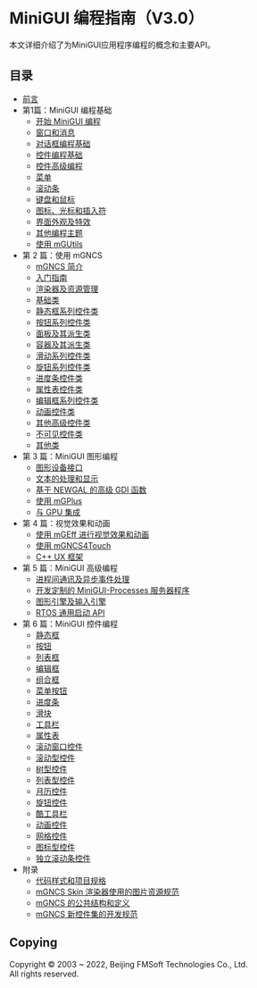 # MiniGUI 编程指南（V3.0）

本文详细介绍了为MiniGUI应用程序编程的概念和主要API。

## 目录

- [前言](MiniGUIProgGuidePreface-zh.md)
- 第1篇：MiniGUI 编程基础
   - [开始 MiniGUI 编程](MiniGUIProgGuidePart1Chapter01-zh.md)
   - [窗口和消息](MiniGUIProgGuidePart1Chapter02-zh.md)
   - [对话框编程基础](MiniGUIProgGuidePart1Chapter03-zh.md)
   - [控件编程基础](MiniGUIProgGuidePart1Chapter04-zh.md)
   - [控件高级编程](MiniGUIProgGuidePart1Chapter05-zh.md)
   - [菜单](MiniGUIProgGuidePart1Chapter06-zh.md)
   - [滚动条](MiniGUIProgGuidePart1Chapter07-zh.md)
   - [键盘和鼠标](MiniGUIProgGuidePart1Chapter08-zh.md)
   - [图标、光标和插入符](MiniGUIProgGuidePart1Chapter09-zh.md)
   - [界面外观及特效](MiniGUIProgGuidePart1Chapter10-zh.md)
   - [其他编程主题](MiniGUIProgGuidePart1Chapter11-zh.md)
   - [使用 mGUtils](MiniGUIProgGuidePart1Chapter12-zh.md)
- 第 2 篇：使用 mGNCS
   - [mGNCS 简介](MiniGUIProgGuidePart2Chapter01-zh.md)
   - [入门指南](MiniGUIProgGuidePart2Chapter02-zh.md)
   - [渲染器及资源管理](MiniGUIProgGuidePart2Chapter03-zh.md)
   - [基础类](MiniGUIProgGuidePart2Chapter04-zh.md)
   - [静态框系列控件类](MiniGUIProgGuidePart2Chapter05-zh.md)
   - [按钮系列控件类](MiniGUIProgGuidePart2Chapter06-zh.md)
   - [面板及其派生类](MiniGUIProgGuidePart2Chapter07-zh.md)
   - [容器及其派生类](MiniGUIProgGuidePart2Chapter08-zh.md)
   - [滑动系列控件类](MiniGUIProgGuidePart2Chapter09-zh.md)
   - [旋钮系列控件类](MiniGUIProgGuidePart2Chapter10-zh.md)
   - [进度条控件类](MiniGUIProgGuidePart2Chapter11-zh.md)
   - [属性表控件类](MiniGUIProgGuidePart2Chapter12-zh.md)
   - [编辑框系列控件类](MiniGUIProgGuidePart2Chapter13-zh.md)
   - [动画控件类](MiniGUIProgGuidePart2Chapter14-zh.md)
   - [其他高级控件类](MiniGUIProgGuidePart2Chapter15-zh.md)
   - [不可见控件类](MiniGUIProgGuidePart2Chapter16-zh.md)
   - [其他类](MiniGUIProgGuidePart2Chapter17-zh.md)
- 第 3 篇：MiniGUI 图形编程   
   - [图形设备接口](MiniGUIProgGuidePart3Chapter01-zh.md)
   - [文本的处理和显示](MiniGUIProgGuidePart3Chapter02-zh.md)
   - [基于 NEWGAL 的高级 GDI 函数](MiniGUIProgGuidePart3Chapter03-zh.md)
   - [使用 mGPlus](MiniGUIProgGuidePart3Chapter04-zh.md)
   - [与 GPU 集成](MiniGUIProgGuidePart3Chapter05-zh.md)
- 第 4 篇：视觉效果和动画
   - [使用 mGEff 进行视觉效果和动画](MiniGUIProgGuidePart4Chapter01-zh.md)
   - [使用 mGNCS4Touch](MiniGUIProgGuidePart4Chapter02-zh.md)
   - [C++ UX 框架](MiniGUIProgGuidePart3Chapter03-zh.md)
- 第 5 篇：MiniGUI 高级编程
   - [进程间通讯及异步事件处理](MiniGUIProgGuidePart5Chapter01-zh.md)
   - [开发定制的 MiniGUI-Processes 服务器程序](MiniGUIProgGuidePart5Chapter02-zh.md)
   - [图形引擎及输入引擎](MiniGUIProgGuidePart5Chapter03-zh.md)
   - [RTOS 通用启动 API](MiniGUIProgGuidePart5Chapter04-zh.md)
- 第 6 篇：MiniGUI 控件编程
   - [静态框](MiniGUIProgGuidePart6Chapter01-zh.md)
   - [按钮](MiniGUIProgGuidePart6Chapter02-zh.md)
   - [列表框](MiniGUIProgGuidePart6Chapter03-zh.md)
   - [编辑框](MiniGUIProgGuidePart6Chapter04-zh.md)
   - [组合框](MiniGUIProgGuidePart6Chapter05-zh.md)
   - [菜单按钮](MiniGUIProgGuidePart6Chapter06-zh.md)
   - [进度条](MiniGUIProgGuidePart6Chapter07-zh.md)
   - [滑块](MiniGUIProgGuidePart6Chapter08-zh.md)
   - [工具栏](MiniGUIProgGuidePart6Chapter09-zh.md)
   - [属性表](MiniGUIProgGuidePart6Chapter10-zh.md)
   - [滚动窗口控件](MiniGUIProgGuidePart6Chapter11-zh.md)
   - [滚动型控件](MiniGUIProgGuidePart6Chapter12-zh.md)
   - [树型控件](MiniGUIProgGuidePart6Chapter13-zh.md)
   - [列表型控件](MiniGUIProgGuidePart6Chapter14-zh.md)
   - [月历控件](MiniGUIProgGuidePart6Chapter15-zh.md)
   - [旋钮控件](MiniGUIProgGuidePart6Chapter16-zh.md)
   - [酷工具栏](MiniGUIProgGuidePart6Chapter17-zh.md)
   - [动画控件](MiniGUIProgGuidePart6Chapter18-zh.md)
   - [网格控件](MiniGUIProgGuidePart6Chapter19-zh.md)
   - [图标型控件](MiniGUIProgGuidePart6Chapter20-zh.md)
   - [独立滚动条控件](MiniGUIProgGuidePart6Chapter21-zh.md)
- 附录
   - [代码样式和项目规格](MiniGUIProgGuideAppendixA-zh.md)
   - [mGNCS Skin 渲染器使用的图片资源规范](MiniGUIProgGuideAppendixB-zh.md)
   - [mGNCS 的公共结构和定义](MiniGUIProgGuideAppendixC-zh.md)
   - [mGNCS 新控件集的开发规范](MiniGUIProgGuideAppendixD-zh.md)

## Copying

Copyright © 2003 \~ 2022, Beijing FMSoft Technologies Co., Ltd.  
All rights reserved.
